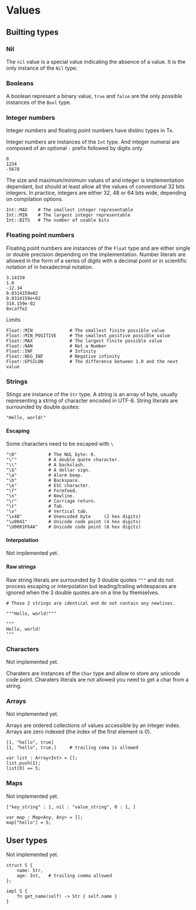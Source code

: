 # Values

## Builting types

### Nil

The `nil` value is a special value indicating the absence of a value. It is 
the only instance of the `Nil` type.

### Booleans

A boolean represant a binary value, `true` and `false` are the only possible 
instances of the `Bool` type.

### Integer numbers

Integer numbers and floating point numbers have distinc types in Tx.

Integer numbers are instances of the `Int` type. And integer numeral are 
composed of an optional `-` prefix followed by digits only.

    0
    1234
    -5678

The size and maximum/minimum values of and integer is implementation 
dependant, but should at least allow all the values of conventional 32 bits 
integers. In practice, integers are either 32, 48 or 64 bits wide, depending
on compilation options.

    Int::MAX    # The smallest integer representable
    Int::MIN    # The largest integer representable
    Int::BITS   # The number of usable bits


### Floating point numbers

Floating point numbers are instances of the `Float` type and are either single
or double precision depending on the implementation. Number literals are 
allowed in the form of a series of digits with a decimal point or in scientific
notation of in hexadecimal notation.

    3.14159
    1.0
    -12.34
    0.0314159e02
    0.0314159e+02
    314.159e-02
    0xcaffe2

Limits

    Float::MIN              # The smallest finite possible value
    Float::MIN_POSITIVE     # The smallest positive possible value
    Float::MAX              # The largest finite possible value
    Float::NAN              # Not a Number
    Float::INF              # Infinity
    Float::NEG_INF          # Negative infinity
    Float::EPSILON          # The difference between 1.0 and the next value


### Strings

Stings are instance of the `Str` type. A string is an array of byte, usually 
representing a string of character encoded in UTF-8. String literals are 
surrounded by double quotes:

    "Hello, world!"

#### Escaping

Some characters need to be escaped with `\`

    "\0"            # The NUL byte: 0.
    "\""            # A double quote character.
    "\\"            # A backslash.
    "\$"            # A dollar sign.
    "\a"            # Alarm beep.
    "\b"            # Backspace.
    "\e"            # ESC character.
    "\f"            # Formfeed.
    "\n"            # Newline.
    "\r"            # Carriage return.
    "\t"            # Tab.
    "\v"            # Vertical tab.
    "\x48"          # Unencoded byte     (2 hex digits)
    "\u0041"        # Unicode code point (4 hex digits)
    "\U0001F64A"    # Unicode code point (8 hex digits)

#### Interpolation

Not implemented yet.

#### Raw strings

Raw string literals are surrounded by 3 double quotes `"""` and do not 
process escaping or interpolation but leading/trailing whitespaces are ignored 
when the 3 double quotes are on a line by themselves.

    # Those 2 strings are identical and do not contain any newlines.

    """Hello, world!"""

    """
    Hello, world!
    """

### Characters

Not implemented yet.

Charaters are instances of the `Char` type and allow to store any unicode 
code point. Charaters literals are not allowed you need to get a char from 
a string.

### Arrays

Not implemented yet.

Arrays are ordered collections of values accessible by an integer index. Arrays 
are zero indexed (the index of the first element is 0).

    [1, "hello", true]
    [1, "hello", true,]     # trailing coma is allowed

    var list : Array<Int> = [];
    list.push(1);
    list[0] == 5;

### Maps

Not implemented yet.

    ["key_string" : 1, nil : "value_string", 0 : 1, ]

    var map : Map<Any, Any> = [];
    map["hello"] = 5;


## User types

Not implemented yet.

    struct S {
        name: Str,
        age: Int,   # trailing comma allowed
    };

    impl S {
        fn get_name(self) -> Str { self.name }
    }


